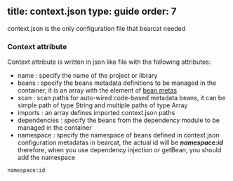 title: context.json
type: guide
order: 7
---

context.json is the only configuration file that bearcat needed  

### Context attribute
Context attribute is written in json like file with the following attributes:   

* name : specify the name of the project or library  
* beans : specify the beans metadata definitions to be managed in the container, it is an array with the element of [bean metas](/guide/magic-javaScript-objects-in-details.html#Bean_attribute)
* scan : scan paths for auto-wired code-based metadata beans, it can be simple path of type String and multiple paths of type Array
* imports : an array defines imported context.json paths  
* dependencies : specify the beans from the dependency module to be managed in the container  
* namespace : specify the namespace of beans defined in context.json configuration metadatas
in bearcat, the actual id will be ***namespace:id***  
therefore, when you use dependency injection or getBean, you should add the namespace  
```
namespace:id
```